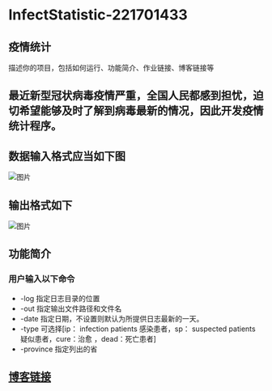 # InfectStatistic-221701433
## 疫情统计

描述你的项目，包括如何运行、功能简介、作业链接、博客链接等
## 最近新型冠状病毒疫情严重，全国人民都感到担忧，迫切希望能够及时了解到病毒最新的情况，因此开发疫情统计程序。
## 数据输入格式应当如下图
![图片](https://images.cnblogs.com/cnblogs_com/H9ui/1638550/o_200220194822%E8%BE%93%E5%85%A5%E6%A0%BC%E5%BC%8F.png)
## 输出格式如下
![图片](https://images.cnblogs.com/cnblogs_com/H9ui/1638550/o_200220194829%E8%BE%93%E5%87%BA%E6%A0%BC%E5%BC%8F.png)
## 功能简介
### 用户输入以下命令
- -log 指定日志目录的位置
- -out 指定输出文件路径和文件名
- -date 指定日期，不设置则默认为所提供日志最新的一天。
- -type 可选择[ip： infection patients 感染患者，sp： suspected patients 疑似患者，cure：治愈 ，dead：死亡患者]
- -province 指定列出的省
## [博客链接](https://www.cnblogs.com/H9ui/)